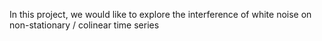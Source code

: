 

In this project, we would like to explore the interference of white noise on non-stationary / colinear time series

